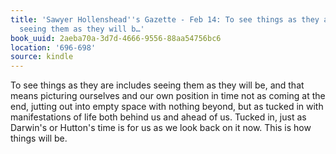 ```yaml
---
title: 'Sawyer Hollenshead''s Gazette - Feb 14: To see things as they are includes
  seeing them as they will b…'
book_uuid: 2aeba70a-3d7d-4666-9556-88aa54756bc6
location: '696-698'
source: kindle
---
```


To see things as they are includes seeing them as they will be, and that means picturing ourselves and our own position in time not as coming at the end, jutting out into empty space with nothing beyond, but as tucked in with manifestations of life both behind us and ahead of us. Tucked in, just as Darwin's or Hutton's time is for us as we look back on it now. This is how things will be.